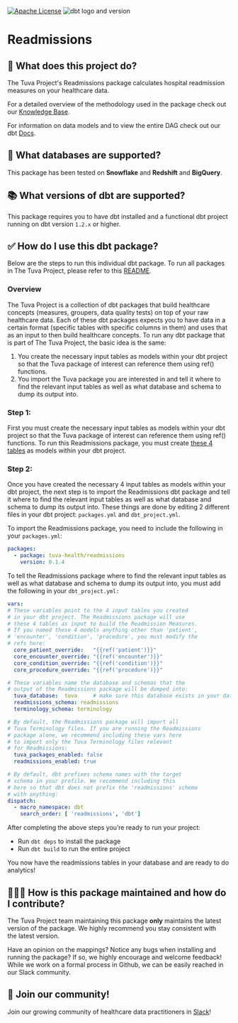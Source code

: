 [![Apache License](https://img.shields.io/badge/License-Apache%202.0-blue.svg)](https://opensource.org/licenses/Apache-2.0) ![dbt logo and version](https://img.shields.io/static/v1?logo=dbt&label=dbt-version&message=1.2.x&color=orange)

# Readmissions

## 🧰 What does this project do?

The Tuva Project's Readmissions package calculates hospital readmission measures on your healthcare data.  

For a detailed overview of the methodology used in the package check out our [Knowledge Base](https://thetuvaproject.com/docs/the-tuva-project/data-marts/readmissions).  

For information on data models and to view the entire DAG check out our dbt [Docs](https://tuva-health.github.io/readmissions/#!/overview).

## 🔌 What databases are supported?

This package has been tested on **Snowflake** and **Redshift** and **BigQuery**.

## 📚 What versions of dbt are supported?

This package requires you to have dbt installed and a functional dbt project running on dbt version `1.2.x` or higher.

## ✅ How do I use this dbt package?

Below are the steps to run this individual dbt package.  To run all packages in The Tuva Project, please refer to this [README](https://github.com/tuva-health/the_tuva_project#readme).

### Overview

The Tuva Project is a collection of dbt packages that build healthcare concepts (measures, groupers, data quality tests) on top of your raw healthcare data. Each of these dbt packages expects you to have data in a certain format (specific tables with specific columns in them) and uses that as an input to then build healthcare concepts. To run any dbt package that is part of The Tuva Project, the basic idea is the same:

1. You create the necessary input tables as models within your dbt project so that the Tuva package of interest can reference them using ref() functions.
2. You import the Tuva package you are interested in and tell it where to find the relevant input tables as well as what database and schema to dump its output into.

### **Step 1:**

First you must create the necessary input tables as models within your dbt project so that the Tuva package of interest can reference them using ref() functions. To run this Readmissions package, you must create [these 4 tables](https://tuva-health.github.io/readmissions/#!/model/model.readmissions_input.condition) as models within your dbt project.

### **Step 2:**

Once you have created the necessary 4 input tables as models within your dbt project, the next step is to import the Readmissions dbt package and tell it where to find the relevant input tables as well as what database and schema to dump its output into. These things are done by editing 2 different files in your dbt project: `packages.yml` and `dbt_project.yml`. 

To import the Readmissions package, you need to include the following in your `packages.yml`:

```yaml
packages:
  - package: tuva-health/readmissions
    version: 0.1.4

```

To tell the Readmissions package where to find the relevant input tables as well as what database and schema to dump its output into, you must add the following in your `dbt_project.yml:`

```yaml
vars:
# These variables point to the 4 input tables you created 
# in your dbt project. The Readmissions package will use
# these 4 tables as input to build the Readmission Measures.
# If you named these 4 models anything other than 'patient',
# 'encounter', 'condition', 'procedure', you must modify the
# refs here:
  core_patient_override:   "{{ref('patient')}}"
  core_encounter_override: "{{ref('encounter')}}"
  core_condition_override: "{{ref('condition')}}"
  core_procedure_override: "{{ref('procedure')}}"

# These variables name the database and schemas that the
# output of the Readmissions package will be dumped into:
  tuva_database:  tuva     # make sure this database exists in your data warehouse
  readmissions_schema: readmissions
  terminology_schema: terminology

# By default, the Readmissions package will import all
# Tuva Terminology files. If you are running the Readmissions
# package alone, we recommend including these vars here
# to import only the Tuva Terminology files relevant
# for Readmissions:
  tuva_packages_enabled: false	    
  readmissions_enabled: true       

# By default, dbt prefixes schema names with the target 
# schema in your profile. We recommend including this 
# here so that dbt does not prefix the 'readmissions' schema
# with anything:
dispatch:
  - macro_namespace: dbt
    search_order: [ 'readmissions', 'dbt']
```

After completing the above steps you’re ready to run your project:

- Run `dbt deps` to install the package
- Run `dbt build` to run the entire project

You now have the readmissions tables in your database and are ready to do analytics!

## 🙋🏻‍♀️ ****How is this package maintained and how do I contribute?****

The Tuva Project team maintaining this package **only** maintains the latest version of the package. We highly recommend you stay consistent with the latest version.

Have an opinion on the mappings? Notice any bugs when installing and running the package? If so, we highly encourage and welcome feedback! While we work on a formal process in Github, we can be easily reached in our Slack community.

## 🤝 Join our community!

Join our growing community of healthcare data practitioners in [Slack](https://join.slack.com/t/thetuvaproject/shared_invite/zt-16iz61187-G522Mc2WGA2mHF57e0il0Q)!
